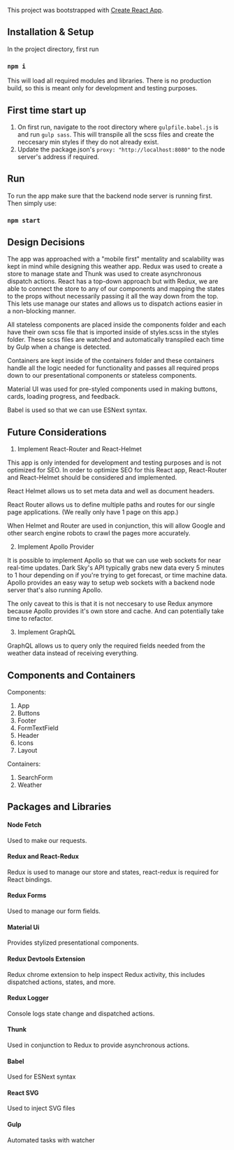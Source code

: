 This project was bootstrapped with [Create React App](https://github.com/facebook/create-react-app).

## Installation & Setup

In the project directory, first run

### `npm i`

This will load all required modules and libraries. There is no production build, so this is meant only for development and testing purposes.

## First time start up

1. On first run, navigate to the root directory where `gulpfile.babel.js` is and run `gulp sass`. This will transpile all the scss files and create the neccesary min styles if they do not already exist.
2. Update the package.json's `proxy: "http://localhost:8080"` to the node server's address if required.

## Run

To run the app make sure that the backend node server is running first. Then simply use:

### `npm start`

## Design Decisions

The app was approached with a "mobile first" mentality and scalability was kept in mind while designing this weather app. Redux was used to create a store to manage state and Thunk was used to create asynchronous dispatch actions. React has a top-down approach but with Redux, we are able to connect the store to any of our components and mapping the states to the props without necessarily passing it all the way down from the top. This lets use manage our states and allows us to dispatch actions easier in a non-blocking manner.

All stateless components are placed inside the components folder and each have their own scss file that is imported inside of styles.scss in the styles folder. These scss files are watched and automatically transpiled each time by Gulp when a change is detected.

Containers are kept inside of the containers folder and these containers handle all the logic needed for functionality and passes all required props down to our presentational components or stateless components.

Material UI was used for pre-styled components used in making buttons, cards, loading progress, and feedback.

Babel is used so that we can use ESNext syntax.

## Future Considerations

1. Implement React-Router and React-Helmet

This app is only intended for development and testing purposes and is not optimized for SEO. In order to optimize SEO for this React app, React-Router and React-Helmet should be considered and implemented.

React Helmet allows us to set meta data and well as document headers.

React Router allows us to define multiple paths and routes for our single page applications. (We really only have 1 page on this app.)

When Helmet and Router are used in conjunction, this will allow Google and other search engine robots to crawl the pages more accurately.

2. Implement Apollo Provider

It is possible to implement Apollo so that we can use web sockets for near real-time updates. Dark Sky's API typically grabs new data every 5 minutes to 1 hour depending on if you're trying to get forecast, or time machine data. Apollo provides an easy way to setup web sockets with a backend node server that's also running Apollo.

The only caveat to this is that it is not neccesary to use Redux anymore because Apollo provides it's own store and cache. And can potentially take time to refactor.

3. Implement GraphQL

GraphQL allows us to query only the required fields needed from the weather data instead of receiving everything.

## Components and Containers

Components:

1. App
2. Buttons
3. Footer
4. FormTextField
5. Header
6. Icons
7. Layout

Containers:

1. SearchForm
2. Weather

## Packages and Libraries

#### Node Fetch

Used to make our requests.

#### Redux and React-Redux

Redux is used to manage our store and states, react-redux is required for React bindings.

#### Redux Forms

Used to manage our form fields.

#### Material Ui

Provides stylized presentational components.

#### Redux Devtools Extension

Redux chrome extension to help inspect Redux activity, this includes dispatched actions, states, and more.

#### Redux Logger

Console logs state change and dispatched actions.

#### Thunk

Used in conjunction to Redux to provide asynchronous actions.

#### Babel

Used for ESNext syntax

#### React SVG

Used to inject SVG files

#### Gulp

Automated tasks with watcher
